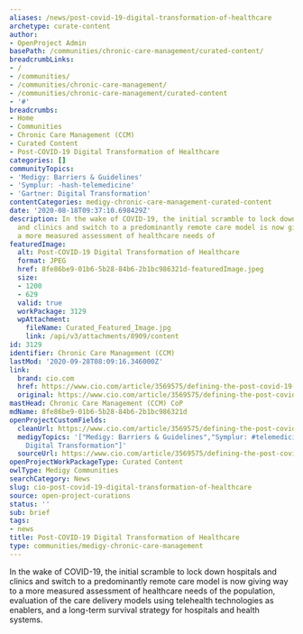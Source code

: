 ```yaml
---
aliases: /news/post-covid-19-digital-transformation-of-healthcare
archetype: curate-content
author:
- OpenProject Admin
basePath: /communities/chronic-care-management/curated-content/
breadcrumbLinks:
- /
- /communities/
- /communities/chronic-care-management/
- /communities/chronic-care-management/curated-content
- '#'
breadcrumbs:
- Home
- Communities
- Chronic Care Management (CCM)
- Curated Content
- Post-COVID-19 Digital Transformation of Healthcare
categories: []
communityTopics:
- 'Medigy: Barriers & Guidelines'
- 'Symplur: -hash-telemedicine'
- 'Gartner: Digital Transformation'
contentCategories: medigy-chronic-care-management-curated-content
date: '2020-08-18T09:37:10.698429Z'
description: In the wake of COVID-19, the initial scramble to lock down hospitals
  and clinics and switch to a predominantly remote care model is now giving way to
  a more measured assessment of healthcare needs of
featuredImage:
  alt: Post-COVID-19 Digital Transformation of Healthcare
  format: JPEG
  href: 8fe86be9-01b6-5b28-84b6-2b1bc986321d-featuredImage.jpeg
  size:
  - 1200
  - 629
  valid: true
  workPackage: 3129
  wpAttachment:
    fileName: Curated_Featured_Image.jpg
    link: /api/v3/attachments/8909/content
id: 3129
identifier: Chronic Care Management (CCM)
lastMod: '2020-09-28T08:09:16.346000Z'
link:
  brand: cio.com
  href: https://www.cio.com/article/3569575/defining-the-post-covid-19-digital-transformation-of-healthcare.html
  original: https://www.cio.com/article/3569575/defining-the-post-covid-19-digital-transformation-of-healthcare.html
mastHead: Chronic Care Management (CCM) CoP
mdName: 8fe86be9-01b6-5b28-84b6-2b1bc986321d
openProjectCustomFields:
  cleanUrl: https://www.cio.com/article/3569575/defining-the-post-covid-19-digital-transformation-of-healthcare.html
  medigyTopics: '["Medigy: Barriers & Guidelines","Symplur: #telemedicine","Gartner:
    Digital Transformation"]'
  sourceUrl: https://www.cio.com/article/3569575/defining-the-post-covid-19-digital-transformation-of-healthcare.html
openProjectWorkPackageType: Curated Content
owlType: Medigy Communities
searchCategory: News
slug: cio-post-covid-19-digital-transformation-of-healthcare
source: open-project-curations
status: ''
sub: brief
tags:
- news
title: Post-COVID-19 Digital Transformation of Healthcare
type: communities/medigy-chronic-care-management
---
```


In the wake of COVID-19, the initial scramble to lock down hospitals and clinics and switch to a predominantly remote care model is now giving way to a more measured assessment of healthcare needs of the population, evaluation of the care delivery models using telehealth technologies as enablers, and a long-term survival strategy for hospitals and health systems.